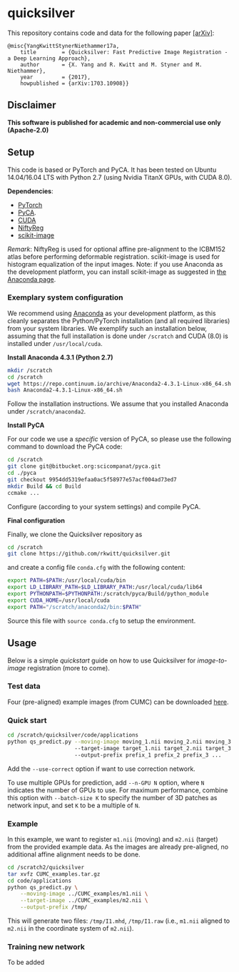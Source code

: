 # quicksilver
This repository contains code and data for the following paper [[arXiv]](https://arxiv.org/abs/1703.10908):

```
@misc{YangKwittStynerNiethammer17a,
    title        = {Quicksilver: Fast Predictive Image Registration - a Deep Learning Approach},
    author       = {X. Yang and R. Kwitt and M. Styner and M. Niethammer},
    year         = {2017},
    howpublished = {arXiv:1703.10908}}
```


## Disclaimer
**This software is published for academic and non-commercial use only (Apache-2.0)**

## Setup
This code is based or PyTorch and PyCA. It has been tested on Ubuntu 14.04/16.04 LTS with Python 2.7 (using Nvidia TitanX GPUs, with CUDA 8.0).

**Dependencies**:
* [PyTorch](http://pytorch.org/)
* [PyCA](https://bitbucket.org/scicompanat/pyca).
* [CUDA](https://developer.nvidia.com/cuda-downloads)
* [NiftyReg](https://sourceforge.net/projects/niftyreg/)
* [scikit-image](http://scikit-image.org)

*Remark*: NiftyReg is used for optional affine pre-alignment to the ICBM152 atlas before performing deformable registration. scikit-image is used for histogram equalization of the input images. Note: if you use Anaconda as the development platform, you can install scikit-image as suggested in [the Anaconda page](https://anaconda.org/anaconda/scikit-image).

### Exemplary system configuration

We recommend using [Anaconda](https://www.continuum.io/) as your development platform, as this cleanly separates the Python/PyTorch installation (and all required libraries) from your system libraries. We exemplify such an installation below, assuming that the full installation is done under `/scratch` and CUDA (8.0) is installed under `/usr/local/cuda`.

**Install Anaconda 4.3.1 (Python 2.7)**
```bash
mkdir /scratch
cd /scratch
wget https://repo.continuum.io/archive/Anaconda2-4.3.1-Linux-x86_64.sh
bash Anaconda2-4.3.1-Linux-x86_64.sh
```
Follow the installation instructions. We assume that you installed
Anaconda under `/scratch/anaconda2`.

**Install PyCA**

For our code we use a *specific* version of PyCA, so please use the following command to download the PyCA code:
```bash
cd /scratch
git clone git@bitbucket.org:scicompanat/pyca.git
cd ./pyca
git checkout 9954dd5319efaa0ac5f58977e57acf004ad73ed7
mkdir Build && cd Build
ccmake ...
```
Configure (according to your system settings) and compile PyCA.

**Final configuration**

Finally, we clone the Quicksilver repository as
```bash
cd /scratch
git clone https://github.com/rkwitt/quicksilver.git
```
and create a config file `conda.cfg` with the following content:
```bash
export PATH=$PATH:/usr/local/cuda/bin
export LD_LIBRARY_PATH=$LD_LIBRARY_PATH:/usr/local/cuda/lib64
export PYTHONPATH=$PYTHONPATH:/scratch/pyca/Build/python_module
export CUDA_HOME=/usr/local/cuda
export PATH="/scratch/anaconda2/bin:$PATH"
```
Source this file with `source conda.cfg` to setup the environment.

## Usage

Below is a simple *quickstart* guide on how to use Quicksilver for
*image-to-image* registration (more to come).

### Test data

Four (pre-aligned) example images (from CUMC) can be downloaded [here](https://drive.google.com/open?id=0BxHF82gaPzgSN0IwMnpXTHNibWc).

### Quick start
```bash
cd /scratch/quicksilver/code/applications
python qs_predict.py --moving-image moving_1.nii moving_2.nii moving_3.nii ...
                     --target-image target_1.nii target_2.nii target_3.nii ...
		             --output-prefix prefix_1 prefix_2 prefix_3 ...
```
Add the ``--use-correct`` option if want to use correction network.

To use multiple GPUs for prediction, add ``--n-GPU N`` option, where ``N`` indicates the number of GPUs to use. For maximum performance, combine this option with ``--batch-size K`` to specify the number of 3D patches as network input, and set ``K`` to be a multiple of ``N``.

### Example

In this example, we want to register `m1.nii` (moving) and `m2.nii` (target) from the provided example data. As the images are already pre-aligned, no
additional affine alignment needs to be done.

```bash
cd /scratch2/quicksilver
tar xvfz CUMC_examples.tar.gz
cd code/applications
python qs_predict.py \
    --moving-image ../CUMC_examples/m1.nii \
    --target-image ../CUMC_examples/m2.nii \
    --output-prefix /tmp/
```
This will generate two files: `/tmp/I1.mhd`, `/tmp/I1.raw` (i.e., `m1.nii` aligned to `m2.nii` in the coordinate system of `m2.nii`).


### Training new network
To be added

